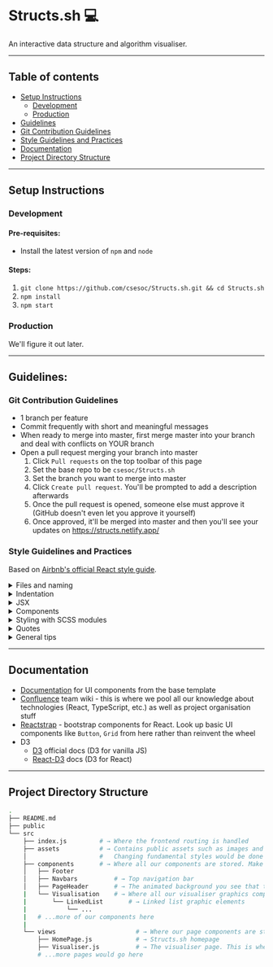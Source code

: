 # Structs.sh 💻

An interactive data structure and algorithm visualiser.

---

## Table of contents

-   [Setup Instructions](#setup-instructions)
    -   [Development](#development)
    -   [Production](#production)
-   [Guidelines](#guidelines)
-   [Git Contribution Guidelines](#git-contribution-guidelines)
-   [Style Guidelines and Practices](#style-guidelines-and-practices)
-   [Documentation](#documentation)
-   [Project Directory Structure](#project-directory-structure)

---

## Setup Instructions

### Development

#### Pre-requisites:

-   Install the latest version of `npm` and `node`

#### Steps:

1. `git clone https://github.com/csesoc/Structs.sh.git && cd Structs.sh`
2. `npm install`
3. `npm start`

### Production

We'll figure it out later.

---

## Guidelines:

### Git Contribution Guidelines

-   1 branch per feature
-   Commit frequently with short and meaningful messages
-   When ready to merge into master, first merge master into your branch and deal with conflicts on YOUR branch
-   Open a pull request merging your branch into master
    1. Click `Pull requests` on the top toolbar of this page
    2. Set the base repo to be `csesoc/Structs.sh`
    3. Set the branch you want to merge into master
    4. Click `Create pull request`. You'll be prompted to add a description afterwards
    5. Once the pull request is opened, someone else must approve it (GitHub doesn't even let you approve it yourself)
    6. Once approved, it'll be merged into master and then you'll see your updates on https://structs.netlify.app/

### Style Guidelines and Practices

Based on <a href="https://github.com/airbnb/javascript/tree/master/react">Airbnb's official React style guide</a>.

<details>
<summary>Files and naming</summary>
<p>

-   One component per file

-   Prefer functional components over class components

    -   They're easier to test
    -   Less code, hence easier to read and maintain
    -   Possible performance boost in future versions of React
    -   Only use class components when there's complex internal state

-   Use `.jsx` extension for React components and `.js` for every other file

    -   If using TypeScript, then use `.tsx` and `.ts`

-   Naming
    -   `PascalCase` for React components
        -   Give it the same name as the filename. Eg. for `LinkedList.jsx`, name the React component inside to be `LinkedList`
    -   `camelCase` for everything else

</p>
</details>

<details>
<summary>Indentation</summary>
<p>

-   Splitting up long prop lines:

    ```javascript
    <Foo superLongParam="bar" anotherSuperLongParam="baz" />
    ```

-   Conditional rendering:

    ```javascript
    // && operator
    {
        showButton && <Button />;
    }

    // Ternary operator ()
    {
        someConditional ? <Foo /> : <Foo superLongParam="bar" anotherSuperLongParam="baz" />;
    }
    ```

</p>
</details>

<details>
<summary>JSX</summary>
<p>

-   Spacing

    ```javascript
    // Very bad
    <Foo      bar={ baz }    />

    // Good
    <Foo bar={baz} />
    ```

-   Wrap JSX in parentheses
    ```javascript
    return <MyComponent variant="long body" foo="bar" />;
    ```

</p>
</details>

<details>
<summary>Components</summary>
<p>

-   Use 'object destructuring' to get prop arguments

    ```js
    // Don't repeat props everywhere :(
    const Input = (props) => {
        return <input value={props.value} onChange={props.onChange} />;
    };

    // Destructure and use the straight values :)
    const Input = ({ value, onChange }) => <input value={value} onChange={onChange} />;
    ```

-   Always set default props so that the component never crashes when you don't pass in a specific prop
    ```js
    const Component = ({
        title: 'Default Title',
        subtitle: 'Generic Subtitle'
    }) => {
        return (
            <div>
                ...
            </div>
        );
    }
    ```

</p>
</details>

<details>
<summary>Styling with SCSS modules</summary>
<p>

Using global CSS/SCSS is an absolute nightmare in a large project because you have name collisions and specificity issues.
With SCSS modules, every classname you define is 'mangled' so that it is always unique and is guaranteed to never
conflict with any other classname in the project.

How this works:

1. Suppose you're working on `LinkedList.jsx`. Add a new file called `LinkedList.module.scss`
2. Write your SCSS code in that file. Remember SCSS is a superset of CSS so you can just write regular CSS.
    ```scss
    .container {
        margin: 10px;
    }
    ```
3. Import the scss module in `LinkedList.jsx` and apply the style like this:

    ```js
    import styles from './LinkedList.module.scss';

    const LinkedList = () => {
        return <div className={styles.container}>...</div>;
    };
    ```

</p>
</details>

<details>
<summary>Quotes</summary>
<p>

-   Use double quotes `"..."` for prop passing and `'...'` for everything else

</p>
</details>

<details>
<summary>General tips</summary>
<p>

-   DRY - 'don't repeat yourself', (ie. don't do what Tim does)

</p>
</details>

---

## Documentation

-   <a href="https://demos.creative-tim.com/blk-design-system-react/#/documentation/overview">Documentation</a> for UI components from the base template
-   <a href="https://compclub.atlassian.net/wiki/spaces/Projects/pages/1645936641/Structs.sh">Confluence</a> team wiki - this is where we pool all our knowledge about technologies (React, TypeScript, etc.) as well as project organisation stuff
-   <a href="https://reactstrap.github.io/">Reactstrap</a> - bootstrap components for React. Look up basic UI components like `Button`, `Grid` from here rather than reinvent the wheel
-   D3
    -   <a href="https://github.com/d3/d3/wiki">D3</a> official docs (D3 for vanilla JS)
    -   <a href="https://github.com/react-d3-library/react-d3-library/wiki">React-D3</a> docs (D3 for React)

---

## Project Directory Structure

```bash
.
├── README.md
├── public
└── src
    ├── index.js         # → Where the frontend routing is handled
    ├── assets           # → Contains public assets such as images and CSS/SCSS.
    │                    #   Changing fundamental styles would be done here (most likely)
    ├── components       # → Where all our components are stored. Make new directories for your components here
    │   ├── Footer
    │   ├── Navbars          # → Top navigation bar
    │   ├── PageHeader       # → The animated background you see that takes up 100% of the viewport
    |   └── Visualisation    # → Where all our visualiser graphics components are
    |       └── LinkedList       # → Linked list graphic elements
    |           └── ...
    |   # ...more of our components here
    |
    └── views                      # → Where our page components are stored.
        ├── HomePage.js            # → Structs.sh homepage
        ├── Visualiser.js          # → The visualiser page. This is where the action happens for ds/algo visualisation
        # ...more pages would go here
```
